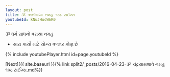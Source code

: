 ```yaml
---
layout: post
title: ૐ અનીષાયા નમહ ૧૦૮ ટાઈમ્સ
youtubeId: kNuJHucW6R0
---
```

 
 
 ૐ ધર્મ સાધનો વરાયા નમહ  
 
 -  સારા કાર્યો માટે યોગ્ય વળતર કોણ છે 
 
  
 
  
 
 
 
 
 
 


{% include youtubePlayer.html id=page.youtubeId %}
 
[Next]({{ site.baseurl }}{% link  split2/_posts/2016-04-23-ૐ ચંદ્રયામશાવે નમહ ૧૦૮ ટાઈમ્સ.md%})
 
